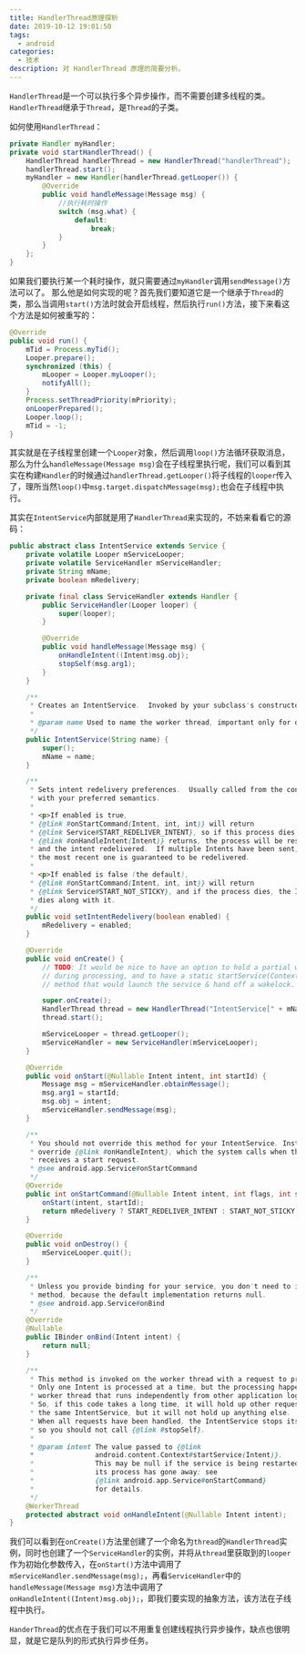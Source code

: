 ```yaml
---
title: HandlerThread原理探析
date: 2019-10-12 19:01:50
tags: 
  - android
categories:
  - 技术
description: 对 HandlerThread 原理的简要分析。
---
```


`HandlerThread`是一个可以执行多个异步操作，而不需要创建多线程的类。`HandlerThread`继承于`Thread`，是`Thread`的子类。

如何使用`HandlerThread`：

```java
private Handler myHandler;
private void startHandlerThread() {
    HandlerThread handlerThread = new HandlerThread("handlerThread");
    handlerThread.start();
    myHandler = new Handler(handlerThread.getLooper()) {
        @Override
        public void handleMessage(Message msg) {
            //执行耗时操作
            switch (msg.what) {
                default:
                    break;
            }
        }
    };
}
```
如果我们要执行某一个耗时操作，就只需要通过`myHandler`调用`sendMessage()`方法可以了。
那么他是如何实现的呢？首先我们要知道它是一个继承于`Thread`的类，那么当调用`start()`方法时就会开启线程，然后执行`run()`方法，接下来看这个方法是如何被重写的：

```java
@Override
public void run() {
    mTid = Process.myTid();
    Looper.prepare();
    synchronized (this) {
        mLooper = Looper.myLooper();
        notifyAll();
    }
    Process.setThreadPriority(mPriority);
    onLooperPrepared();
    Looper.loop();
    mTid = -1;
}

```
其实就是在子线程里创建一个`Looper`对象，然后调用`loop()`方法循环获取消息，那么为什么`handleMessage(Message msg)`会在子线程里执行呢，我们可以看到其实在构建`Handler`的时候通过`handlerThread.getLooper()`将子线程的`looper`传入了，理所当然`loop()`中`msg.target.dispatchMessage(msg);`也会在子线程中执行。

其实在`IntentService`内部就是用了`HandlerThread`来实现的，不妨来看看它的源码：
```java
public abstract class IntentService extends Service {
    private volatile Looper mServiceLooper;
    private volatile ServiceHandler mServiceHandler;
    private String mName;
    private boolean mRedelivery;

    private final class ServiceHandler extends Handler {
        public ServiceHandler(Looper looper) {
            super(looper);
        }

        @Override
        public void handleMessage(Message msg) {
            onHandleIntent((Intent)msg.obj);
            stopSelf(msg.arg1);
        }
    }

    /**
     * Creates an IntentService.  Invoked by your subclass's constructor.
     *
     * @param name Used to name the worker thread, important only for debugging.
     */
    public IntentService(String name) {
        super();
        mName = name;
    }

    /**
     * Sets intent redelivery preferences.  Usually called from the constructor
     * with your preferred semantics.
     *
     * <p>If enabled is true,
     * {@link #onStartCommand(Intent, int, int)} will return
     * {@link Service#START_REDELIVER_INTENT}, so if this process dies before
     * {@link #onHandleIntent(Intent)} returns, the process will be restarted
     * and the intent redelivered.  If multiple Intents have been sent, only
     * the most recent one is guaranteed to be redelivered.
     *
     * <p>If enabled is false (the default),
     * {@link #onStartCommand(Intent, int, int)} will return
     * {@link Service#START_NOT_STICKY}, and if the process dies, the Intent
     * dies along with it.
     */
    public void setIntentRedelivery(boolean enabled) {
        mRedelivery = enabled;
    }

    @Override
    public void onCreate() {
        // TODO: It would be nice to have an option to hold a partial wakelock
        // during processing, and to have a static startService(Context, Intent)
        // method that would launch the service & hand off a wakelock.

        super.onCreate();
        HandlerThread thread = new HandlerThread("IntentService[" + mName + "]");
        thread.start();

        mServiceLooper = thread.getLooper();
        mServiceHandler = new ServiceHandler(mServiceLooper);
    }

    @Override
    public void onStart(@Nullable Intent intent, int startId) {
        Message msg = mServiceHandler.obtainMessage();
        msg.arg1 = startId;
        msg.obj = intent;
        mServiceHandler.sendMessage(msg);
    }

    /**
     * You should not override this method for your IntentService. Instead,
     * override {@link #onHandleIntent}, which the system calls when the IntentService
     * receives a start request.
     * @see android.app.Service#onStartCommand
     */
    @Override
    public int onStartCommand(@Nullable Intent intent, int flags, int startId) {
        onStart(intent, startId);
        return mRedelivery ? START_REDELIVER_INTENT : START_NOT_STICKY;
    }

    @Override
    public void onDestroy() {
        mServiceLooper.quit();
    }

    /**
     * Unless you provide binding for your service, you don't need to implement this
     * method, because the default implementation returns null.
     * @see android.app.Service#onBind
     */
    @Override
    @Nullable
    public IBinder onBind(Intent intent) {
        return null;
    }

    /**
     * This method is invoked on the worker thread with a request to process.
     * Only one Intent is processed at a time, but the processing happens on a
     * worker thread that runs independently from other application logic.
     * So, if this code takes a long time, it will hold up other requests to
     * the same IntentService, but it will not hold up anything else.
     * When all requests have been handled, the IntentService stops itself,
     * so you should not call {@link #stopSelf}.
     *
     * @param intent The value passed to {@link
     *               android.content.Context#startService(Intent)}.
     *               This may be null if the service is being restarted after
     *               its process has gone away; see
     *               {@link android.app.Service#onStartCommand}
     *               for details.
     */
    @WorkerThread
    protected abstract void onHandleIntent(@Nullable Intent intent);
}
```
我们可以看到在`onCreate()`方法里创建了一个命名为`thread`的`HandlerThread`实例，同时也创建了一个`ServiceHandler`的实例，并将从`thread`里获取到的`looper`作为初始化参数传入，在`onStart()`方法中调用了`mServiceHandler.sendMessage(msg);`，再看`ServiceHandler`中的`handleMessage(Message msg)`方法中调用了`onHandleIntent((Intent)msg.obj);`，即我们要实现的抽象方法，该方法在子线程中执行。

`HanderThread`的优点在于我们可以不用重复创建线程执行异步操作，缺点也很明显，就是它是队列的形式执行异步任务。

